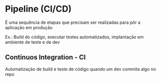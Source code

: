 # Pipeline (CI/CD)

É uma sequência de etapas que precisam ser realizadas para pôr a aplicação em produção

Ex.:
    Build do código, executar testes automatizados, implantação em ambiente de teste e de dev

## Continuos Integration - CI

Automatização de build e teste de código quando um dev commita algo no repo
